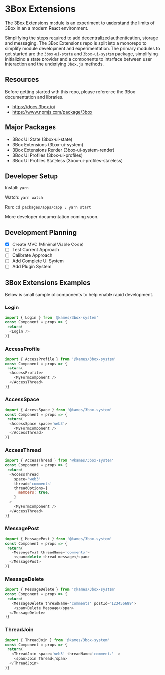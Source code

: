 # 3Box Extensions
The 3Box Extensions module is an experiment to understand the limits of 3Box in an a modern React environment.

Simplifying the steps required to add decentralized authentication, storage and messaging. The 3Box Extensions repo is split into a monorepo to simplify module development and experimentation. The primary modules to get started are the `3box-ui-state` and `3box-ui-system` package, simplifying initializing a state provider and a components to interface between user interaction and the underlying `3box.js` methods.

## Resources
Before getting started with this repo, please reference the 3Box documentation and libraries.
- https://docs.3box.io/
- https://www.npmjs.com/package/3box

## Major Packages
- 3Box UI State (3box-ui-state)
- 3Box Extensions (3box-ui-system)
- 3Box Extensions Render (3box-ui-system-render)
- 3Box UI Profiles (3box-ui-profiles)
- 3Box UI Profiles Stateless (3box-ui-profiles-stateless)

## Developer Setup

Install: `yarn`

Watch: `yarn watch`

Run: `cd packages/apps/dapp ; yarn start`

More developer documentation coming soon.

## Development Planning
- [x] Create MVC (Minimal Viable Code)
- [ ] Test Current Approach
- [ ] Calibrate Approach
- [ ] Add Complete UI System
- [ ] Add Plugin System

## 3Box Extensions Examples
Below is small sample of components to help enable rapid development.


### Login
```js
import { Login } from '@kames/3box-system'
const Component = props => { 
 return(
  <Login />
)}
```

### AccessProfile
```js
import { AccessProfile } from '@kames/3box-system'
const Component = props => { 
 return(
  <AccessProfile>
    <MyFormComponent />
  </AccessThread>
)}
```

### AccessSpace
```js
import { AccessSpace } from '@kames/3box-system'
const Component = props => { 
 return(
  <AccessSpace space='web3'>
    <MyFormComponent />
  </AccessThread>
)}
```

### AccessThread
```js
import { AccessThread } from '@kames/3box-system'
const Component = props => { 
 return(
  <AccessThread
    space='web3'
    thread='comments'
    threadOptions={
      members: true,
    }
  >
    <MyFormComponent />
  </AccessThread>
)}
```

### MessagePost
```js
import { MessagePost } from '@kames/3box-system'
const Component = props => { 
 return(
   <MessagePost threadName='comments'>
    <span>delete thread message</span>
  </MessagePost>
)}
```

### MessageDelete
```js
import { MessageDelete } from '@kames/3box-system'
const Component = props => { 
 return(
   <MessageDelete threadName='comments' postId='123456689'>
    <span>Delete Message</span>
  </MessageDelete>
)}
```

### ThreadJoin
```js
import { ThreadJoin } from '@kames/3box-system'
const Component = props => { 
 return(
   <ThreadJoin space='web3' threadName='comments'  >
    <span>Join Thread</span>
  </ThreadJoin>
)}
```